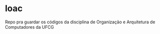 # loac
Repo pra guardar os códigos da disciplina de Organização e Arquitetura de Computadores da UFCG
